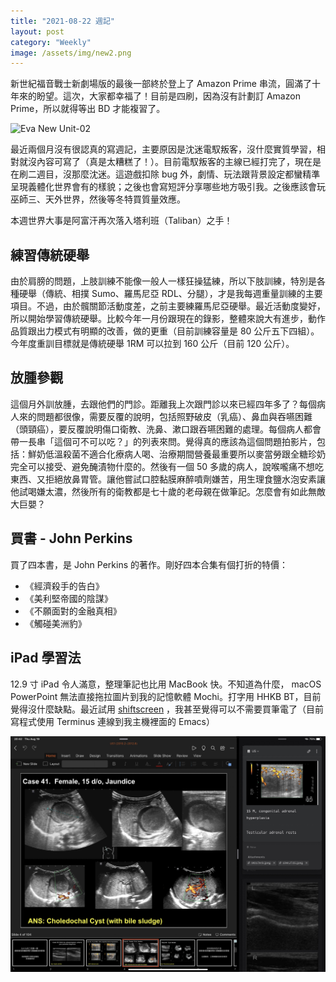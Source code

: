 ```yaml
---
title: "2021-08-22 週記"
layout: post
category: "Weekly"
image: /assets/img/new2.png
---
```


新世紀福音戰士新劇場版的最後一部終於登上了 Amazon Prime 串流，圓滿了十年來的盼望。這次，大家都幸福了！目前是四刷，因為沒有計劃訂 Amazon Prime，所以就得等出 BD 才能複習了。

![Eva New Unit-02](/assets/img/new2.png)

最近兩個月沒有很認真的寫週記，主要原因是沈迷電馭叛客，沒什麼實質學習，相對就沒內容可寫了（真是太糟糕了！）。目前電馭叛客的主線已經打完了，現在是在刷二週目，沒那麼沈迷。這遊戲扣除 bug 外，劇情、玩法跟背景設定都蠻精準呈現義體化世界會有的樣貌；之後也會寫短評分享哪些地方吸引我。之後應該會玩巫師三、天外世界，然後等冬特買質量效應。

本週世界大事是阿富汗再次落入塔利班（Taliban）之手！

## 練習傳統硬舉

由於肩膀的問題，上肢訓練不能像一般人一樣狂操猛練，所以下肢訓練，特別是各種硬舉（傳統、相撲 Sumo、羅馬尼亞 RDL、分腿），才是我每週重量訓練的主要項目。不過，由於髖關節活動度差，之前主要練羅馬尼亞硬舉。最近活動度變好，所以開始學習傳統硬舉。比較今年一月份跟現在的錄影，整體來說大有進步，動作品質跟出力模式有明顯的改善，做的更重（目前訓練容量是 80 公斤五下四組）。今年度重訓目標就是傳統硬舉 1RM 可以拉到 160 公斤（目前 120 公斤）。

## 放腫參觀

這個月外訓放腫，去跟他們的門診。距離我上次跟門診以來已經四年多了？每個病人來的問題都很像，需要反覆的說明，包括照野破皮（乳癌）、鼻血與吞嚥困難（頭頸癌），要反覆說明傷口衛教、洗鼻、漱口跟吞嚥困難的處理。每個病人都會帶一長串「這個可不可以吃？」的列表來問。覺得真的應該為這個問題拍影片，包括：鮮奶低溫殺菌不適合化療病人喝、治療期間營養最重要所以麥當勞跟全糖珍奶完全可以接受、避免醃漬物什麼的。然後有一個 50 多歲的病人，說喉嚨痛不想吃東西、又拒絕放鼻胃管。讓他嘗試口腔黏膜麻醉噴劑嫌苦，用生理食鹽水泡安素讓他試喝嫌太濃，然後所有的衛教都是七十歲的老母親在做筆記。怎麼會有如此無敵大巨嬰？

## 買書 - John Perkins

買了四本書，是 John Perkins 的著作。剛好四本合集有個打折的特價：

- 《經濟殺手的告白》
- 《美利堅帝國的陰謀》
- 《不願面對的金融真相》
- 《觸碰美洲豹》

## iPad 學習法

12.9 寸 iPad 令人滿意，整理筆記也比用 MacBook 快。不知道為什麼， macOS PowerPoint 無法直接拖拉圖片到我的記憶軟體 Mochi。打字用 HHKB BT，目前覺得沒什麼缺點。最近試用 [shiftscreen](https://shiftscreen.app) ，我甚至覺得可以不需要買筆電了（目前寫程式使用 Terminus 連線到我主機裡面的 Emacs）

![iPad Study](/assets/img/ipadstudy.jpeg)
